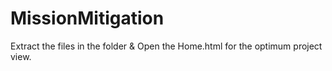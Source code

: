 # MissionMitigation

Extract the files in the folder & 
Open the Home.html for the optimum project view. 
